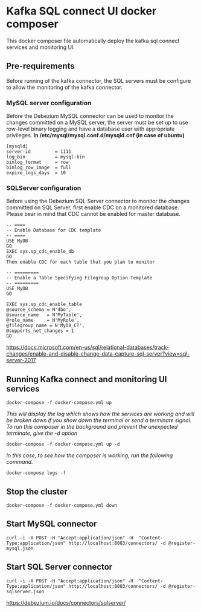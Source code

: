# Kafka SQL connect UI docker composer
This docker composer file automatically deploy the kafka sql connect services and monitoring UI.

## Pre-requirements
Before running of the kafka connector, the SQL servers must be configure to allow the monitoring of the kafka connector.
### MySQL server configuration
Before the Debezium MySQL connector can be used to monitor the changes committed on a MySQL server, the server must be set up to use row-level binary logging and have a database user with appropriate privileges.
**In /etc/mysql/mysql.conf.d/mysqld.cnf (in case of ubuntu)**
```
[mysqld]
server-id         = 1111
log_bin           = mysql-bin
binlog_format     = row
binlog_row_image  = full
expire_logs_days  = 10
```

### SQLServer configuration
Before using the Debezium SQL Server connector to monitor the changes committed on SQL Server, first enable CDC on a monitored database. Please bear in mind that CDC cannot be enabled for master database.
```
-- ====
-- Enable Database for CDC template
-- ====
USE MyDB
GO
EXEC sys.sp_cdc_enable_db
GO
Then enable CDC for each table that you plan to monitor

-- =========
-- Enable a Table Specifying Filegroup Option Template
-- =========
USE MyDB
GO

EXEC sys.sp_cdc_enable_table
@source_schema = N'dbo',
@source_name   = N'MyTable',
@role_name     = N'MyRole',
@filegroup_name = N'MyDB_CT',
@supports_net_changes = 1
GO
```

https://docs.microsoft.com/en-us/sql/relational-databases/track-changes/enable-and-disable-change-data-capture-sql-server?view=sql-server-2017


## Running Kafka connect and monitoring UI services
```
docker-compose -f docker-compose.yml up
```
*This will display the log which shows how the services are working and will be broken down if you show down the terminal or send a terminate signal.*
*To run this composer in the background and prevent the unexpected terminate, give the -d option*
```
docker-compose -f docker-compose.yml up -d
```
*In this case, to see how the composer is working, run the following command.*
```
docker-compose logs -f
```

## Stop the cluster
```
docker-compose -f docker-compose.yml down
```

## Start MySQL connector
```
curl -i -X POST -H "Accept:application/json" -H  "Content-Type:application/json" http://localhost:8083/connectors/ -d @register-mysql.json
```

## Start SQL Server connector
```
curl -i -X POST -H "Accept:application/json" -H  "Content-Type:application/json" http://localhost:8083/connectors/ -d @register-sqlserver.json
```

https://debezium.io/docs/connectors/sqlserver/
